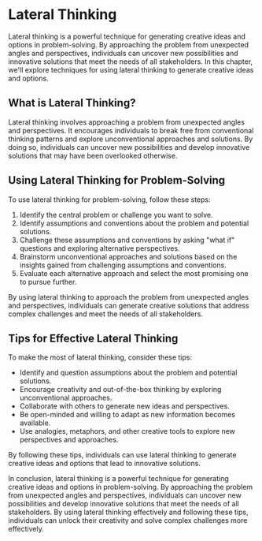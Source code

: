 Lateral Thinking
======================================================================

Lateral thinking is a powerful technique for generating creative ideas and options in problem-solving. By approaching the problem from unexpected angles and perspectives, individuals can uncover new possibilities and innovative solutions that meet the needs of all stakeholders. In this chapter, we'll explore techniques for using lateral thinking to generate creative ideas and options.

What is Lateral Thinking?
-------------------------

Lateral thinking involves approaching a problem from unexpected angles and perspectives. It encourages individuals to break free from conventional thinking patterns and explore unconventional approaches and solutions. By doing so, individuals can uncover new possibilities and develop innovative solutions that may have been overlooked otherwise.

Using Lateral Thinking for Problem-Solving
------------------------------------------

To use lateral thinking for problem-solving, follow these steps:

1. Identify the central problem or challenge you want to solve.
2. Identify assumptions and conventions about the problem and potential solutions.
3. Challenge these assumptions and conventions by asking "what if" questions and exploring alternative perspectives.
4. Brainstorm unconventional approaches and solutions based on the insights gained from challenging assumptions and conventions.
5. Evaluate each alternative approach and select the most promising one to pursue further.

By using lateral thinking to approach the problem from unexpected angles and perspectives, individuals can generate creative solutions that address complex challenges and meet the needs of all stakeholders.

Tips for Effective Lateral Thinking
-----------------------------------

To make the most of lateral thinking, consider these tips:

* Identify and question assumptions about the problem and potential solutions.
* Encourage creativity and out-of-the-box thinking by exploring unconventional approaches.
* Collaborate with others to generate new ideas and perspectives.
* Be open-minded and willing to adapt as new information becomes available.
* Use analogies, metaphors, and other creative tools to explore new perspectives and approaches.

By following these tips, individuals can use lateral thinking to generate creative ideas and options that lead to innovative solutions.

In conclusion, lateral thinking is a powerful technique for generating creative ideas and options in problem-solving. By approaching the problem from unexpected angles and perspectives, individuals can uncover new possibilities and develop innovative solutions that meet the needs of all stakeholders. By using lateral thinking effectively and following these tips, individuals can unlock their creativity and solve complex challenges more effectively.
